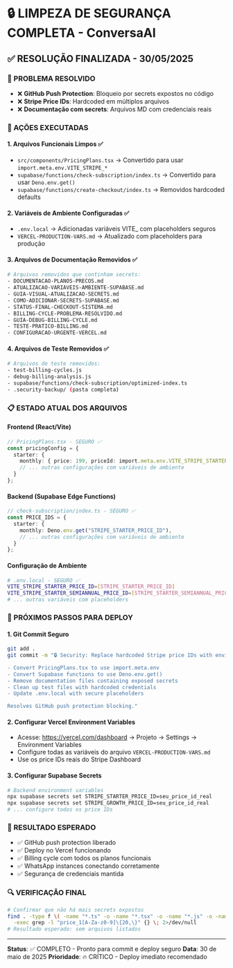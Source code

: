# 🔒 LIMPEZA DE SEGURANÇA COMPLETA - ConversaAI

## ✅ RESOLUÇÃO FINALIZADA - 30/05/2025

### 🎯 PROBLEMA RESOLVIDO
- ❌ **GitHub Push Protection**: Bloqueio por secrets expostos no código
- ❌ **Stripe Price IDs**: Hardcoded em múltiplos arquivos
- ❌ **Documentação com secrets**: Arquivos MD com credenciais reais

### 🔧 AÇÕES EXECUTADAS

#### 1. **Arquivos Funcionais Limpos** ✅
- `src/components/PricingPlans.tsx` → Convertido para usar `import.meta.env.VITE_STRIPE_*`
- `supabase/functions/check-subscription/index.ts` → Convertido para usar `Deno.env.get()`
- `supabase/functions/create-checkout/index.ts` → Removidos hardcoded defaults

#### 2. **Variáveis de Ambiente Configuradas** ✅
- `.env.local` → Adicionadas variáveis VITE_ com placeholders seguros
- `VERCEL-PRODUCTION-VARS.md` → Atualizado com placeholders para produção

#### 3. **Arquivos de Documentação Removidos** ✅
```bash
# Arquivos removidos que continham secrets:
- DOCUMENTACAO-PLANOS-PRECOS.md
- ATUALIZACAO-VARIAVEIS-AMBIENTE-SUPABASE.md
- GUIA-VISUAL-ATUALIZACAO-SECRETS.md
- COMO-ADICIONAR-SECRETS-SUPABASE.md
- STATUS-FINAL-CHECKOUT-SISTEMA.md
- BILLING-CYCLE-PROBLEMA-RESOLVIDO.md
- GUIA-DEBUG-BILLING-CYCLE.md
- TESTE-PRATICO-BILLING.md
- CONFIGURACAO-URGENTE-VERCEL.md
```

#### 4. **Arquivos de Teste Removidos** ✅
```bash
# Arquivos de teste removidos:
- test-billing-cycles.js
- debug-billing-analysis.js
- supabase/functions/check-subscription/optimized-index.ts
- .security-backup/ (pasta completa)
```

### 📋 ESTADO ATUAL DOS ARQUIVOS

#### **Frontend (React/Vite)**
```typescript
// PricingPlans.tsx - SEGURO ✅
const pricingConfig = {
  starter: {
    monthly: { price: 199, priceId: import.meta.env.VITE_STRIPE_STARTER_PRICE_ID },
    // ... outras configurações com variáveis de ambiente
  }
};
```

#### **Backend (Supabase Edge Functions)**
```typescript
// check-subscription/index.ts - SEGURO ✅
const PRICE_IDS = {
  starter: {
    monthly: Deno.env.get("STRIPE_STARTER_PRICE_ID"),
    // ... outras configurações com variáveis de ambiente
  }
};
```

#### **Configuração de Ambiente**
```bash
# .env.local - SEGURO ✅
VITE_STRIPE_STARTER_PRICE_ID=[STRIPE_STARTER_PRICE_ID]
VITE_STRIPE_STARTER_SEMIANNUAL_PRICE_ID=[STRIPE_STARTER_SEMIANNUAL_PRICE_ID]
# ... outras variáveis com placeholders
```

### 🚀 PRÓXIMOS PASSOS PARA DEPLOY

#### 1. **Git Commit Seguro**
```bash
git add .
git commit -m "🔒 Security: Replace hardcoded Stripe price IDs with environment variables

- Convert PricingPlans.tsx to use import.meta.env
- Convert Supabase functions to use Deno.env.get()
- Remove documentation files containing exposed secrets
- Clean up test files with hardcoded credentials
- Update .env.local with secure placeholders

Resolves GitHub push protection blocking."
```

#### 2. **Configurar Vercel Environment Variables**
- Acesse: https://vercel.com/dashboard → Projeto → Settings → Environment Variables
- Configure todas as variáveis do arquivo `VERCEL-PRODUCTION-VARS.md`
- Use os price IDs reais do Stripe Dashboard

#### 3. **Configurar Supabase Secrets**
```bash
# Backend environment variables
npx supabase secrets set STRIPE_STARTER_PRICE_ID=seu_price_id_real
npx supabase secrets set STRIPE_GROWTH_PRICE_ID=seu_price_id_real
# ... configure todos os price IDs
```

### 🎯 RESULTADO ESPERADO
- ✅ GitHub push protection liberado
- ✅ Deploy no Vercel funcionando
- ✅ Billing cycle com todos os planos funcionais
- ✅ WhatsApp instances conectando corretamente
- ✅ Segurança de credenciais mantida

### 🔍 VERIFICAÇÃO FINAL
```bash
# Confirmar que não há mais secrets expostos
find . -type f \( -name "*.ts" -o -name "*.tsx" -o -name "*.js" -o -name "*.md" \) \
  -exec grep -l "price_1[A-Za-z0-9]\{20,\}" {} \; 2>/dev/null
# Resultado esperado: sem arquivos listados
```

---
**Status**: ✅ COMPLETO - Pronto para commit e deploy seguro
**Data**: 30 de maio de 2025
**Prioridade**: 🔥 CRÍTICO - Deploy imediato recomendado
